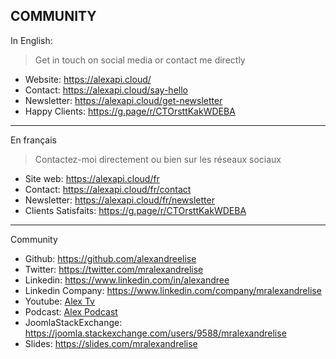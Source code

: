 ## COMMUNITY

In English:

> Get in touch on social media or contact me directly

* Website: https://alexapi.cloud/
* Contact: https://alexapi.cloud/say-hello
* Newsletter: https://alexapi.cloud/get-newsletter
* Happy Clients: https://g.page/r/CTOrsttKakWDEBA
---------------------------------------------------

En français

> Contactez-moi directement ou bien sur les réseaux sociaux

* Site web: https://alexapi.cloud/fr
* Contact: https://alexapi.cloud/fr/contact
* Newsletter: https://alexapi.cloud/fr/newsletter
* Clients Satisfaits: https://g.page/r/CTOrsttKakWDEBA
-------------------------------------------------------

Community

* Github: https://github.com/alexandreelise
* Twitter: https://twitter.com/mralexandrelise
* Linkedin: https://www.linkedin.com/in/alexandree
* Linkedin Company: https://www.linkedin.com/company/mralexandrelise
* Youtube: [Alex Tv](https://www.youtube.com/channel/UCCya8rIL-PVHm8Mt4QPW-xw?sub_confirmation=1)
* Podcast: [Alex Podcast](https://anchor.fm/alexpodcast)
* JoomlaStackExchange: https://joomla.stackexchange.com/users/9588/mralexandrelise
* Slides: https://slides.com/mralexandrelise
